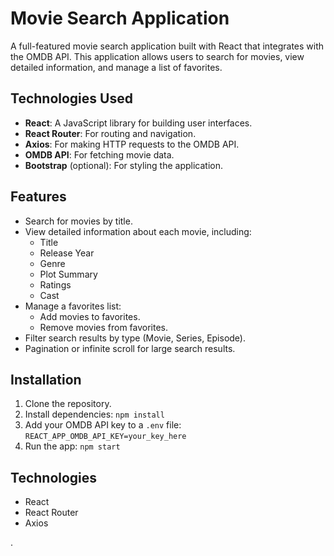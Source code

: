 # Movie Search Application

A full-featured movie search application built with React that integrates with the OMDB API. This application allows users to search for movies, view detailed information, and manage a list of favorites.


## Technologies Used

- **React**: A JavaScript library for building user interfaces.
- **React Router**: For routing and navigation.
- **Axios**: For making HTTP requests to the OMDB API.
- **OMDB API**: For fetching movie data.
- **Bootstrap** (optional): For styling the application.

## Features

- Search for movies by title.
- View detailed information about each movie, including:
  - Title
  - Release Year
  - Genre
  - Plot Summary
  - Ratings
  - Cast
- Manage a favorites list:
  - Add movies to favorites.
  - Remove movies from favorites.
- Filter search results by type (Movie, Series, Episode).
- Pagination or infinite scroll for large search results.

## Installation

1. Clone the repository.
2. Install dependencies: `npm install`
3. Add your OMDB API key to a `.env` file: `REACT_APP_OMDB_API_KEY=your_key_here`
4. Run the app: `npm start`

## Technologies

- React
- React Router
- Axios

.
